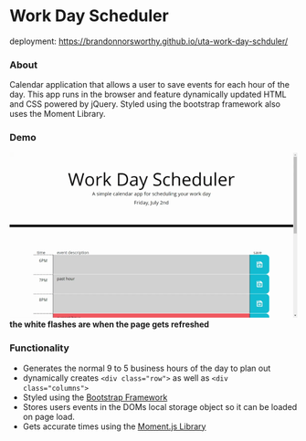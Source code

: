 # Work Day Scheduler

deployment: https://brandonnorsworthy.github.io/uta-work-day-schduler/

### About
Calendar application that allows a user to save events for each hour of the day. This app runs in the browser and feature dynamically updated HTML and CSS powered by jQuery. Styled using the bootstrap framework also uses the Moment Library.

### Demo

![desktop demo](assets/images/desktop_demo.gif)  
**the white flashes are when the page gets refreshed**

### Functionality
* Generates the normal 9 to 5 business hours of the day to plan out
* dynamically creates ```<div class="row">``` as well as ```<div class="columns">```
* Styled using the [Bootstrap Framework](https://getbootstrap.com/)
* Stores users events in the DOMs local storage object so it can be loaded on page load.
* Gets accurate times using the [Moment.js Library](https://momentjs.com/)